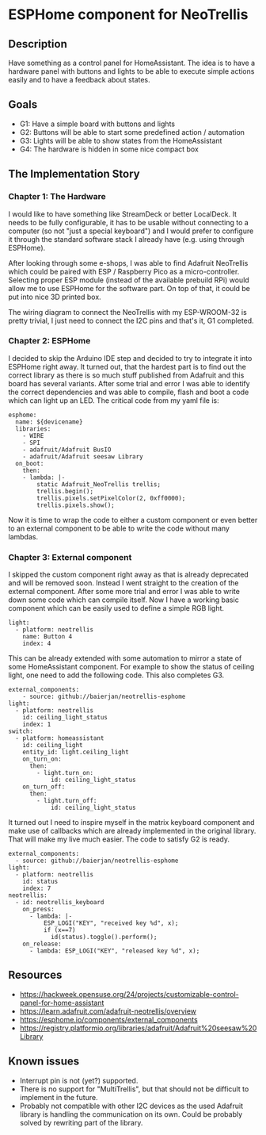 # ESPHome component for NeoTrellis

## Description

Have something as a control panel for HomeAssistant. The idea is to have a hardware panel with buttons and lights to be able to execute simple actions easily and to have a feedback about states.

## Goals

* G1: Have a simple board with buttons and lights
* G2: Buttons will be able to start some predefined action / automation
* G3: Lights will be able to show states from the HomeAssistant
* G4: The hardware is hidden in some nice compact box

## The Implementation Story

### Chapter 1: The Hardware

I would like to have something like StreamDeck or better LocalDeck. It needs to be fully configurable, it has to be usable without connecting to a computer (so not "just a special keyboard") and I would prefer to configure it through the standard software stack I already have (e.g. using through ESPHome).

After looking through some e-shops, I was able to find Adafruit NeoTrellis which could be paired with ESP / Raspberry Pico as a micro-controller. Selecting proper ESP module (instead of the available prebuild RPi) would allow me to use ESPHome for the software part. On top of that, it could be put into nice 3D printed box.

The wiring diagram to connect the NeoTrellis with my ESP-WROOM-32 is pretty trivial, I just need to connect the I2C pins and that's it, G1 completed.

### Chapter 2: ESPHome

I decided to skip the Arduino IDE step and decided to try to integrate it into ESPHome right away. It turned out, that the hardest part is to find out the correct library as there is so much stuff published from Adafruit and this board has several variants. After some trial and error I was able to identify the correct dependencies and was able to compile, flash and boot a code which can light up an LED. The critical code from my yaml file is:

    esphome:
      name: ${devicename}
      libraries:
        - WIRE
        - SPI
        - adafruit/Adafruit BusIO
        - adafruit/Adafruit seesaw Library
      on_boot:
        then:
        - lambda: |-
            static Adafruit_NeoTrellis trellis;
            trellis.begin();
            trellis.pixels.setPixelColor(2, 0xff0000);
            trellis.pixels.show();

Now it is time to wrap the code to either a custom component or even better to an external component to be able to write the code without many lambdas.

### Chapter 3: External component

I skipped the custom component right away as that is already deprecated and will be removed soon. Instead I went straight to the creation of the external component. After some more trial and error I was able to write down some code which can compile itself. Now I have a working basic component which can be easily used to define a simple RGB light.

    light:
      - platform: neotrellis
        name: Button 4
        index: 4

This can be already extended with some automation to mirror a state of some HomeAssistant component. For example to show the status of ceiling light, one need to add the following code. This also completes G3.

    external_components:
        - source: github://baierjan/neotrellis-esphome
    light:
      - platform: neotrellis
        id: ceiling_light_status
        index: 1
    switch:
      - platform: homeassistant
        id: ceiling_light
        entity_id: light.ceiling_light
        on_turn_on:
          then:
            - light.turn_on:
                id: ceiling_light_status
        on_turn_off:
          then:
            - light.turn_off:
                id: ceiling_light_status

It turned out I need to inspire myself in the matrix keyboard component and make use of callbacks which are already implemented in the original library. That will make my live much easier. The code to satisfy G2 is ready.

    external_components:
      - source: github://baierjan/neotrellis-esphome
    light:
      - platform: neotrellis
        id: status
        index: 7
    neotrellis:
      - id: neotrellis_keyboard
        on_press:
          - lambda: |-
              ESP_LOGI("KEY", "received key %d", x);
              if (x==7)
                id(status).toggle().perform();
        on_release:
          - lambda: ESP_LOGI("KEY", "released key %d", x);

## Resources

* https://hackweek.opensuse.org/24/projects/customizable-control-panel-for-home-assistant
* https://learn.adafruit.com/adafruit-neotrellis/overview
* https://esphome.io/components/external_components
* https://registry.platformio.org/libraries/adafruit/Adafruit%20seesaw%20Library

## Known issues

* Interrupt pin is not (yet?) supported.
* There is no support for "MultiTrellis", but that should not be difficult to implement in the future.
* Probably not compatible with other I2C devices as the used Adafruit library is handling the communication on its own. Could be probably solved by rewriting part of the library.
